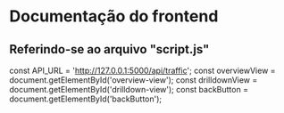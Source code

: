 # Documentação do frontend

## Referindo-se ao arquivo "script.js"

const API_URL = 'http://127.0.0.1:5000/api/traffic';
const overviewView = document.getElementById('overview-view');
const drilldownView = document.getElementById('drilldown-view');
const backButton = document.getElementById('backButton');


